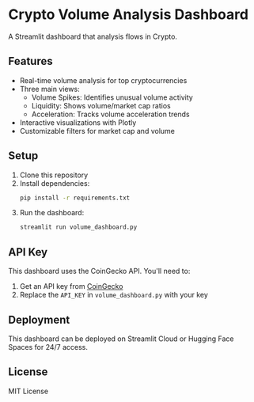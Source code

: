# Crypto Volume Analysis Dashboard

A Streamlit dashboard that analysis flows in Crypto.

## Features

- Real-time volume analysis for top cryptocurrencies
- Three main views:
  - Volume Spikes: Identifies unusual volume activity
  - Liquidity: Shows volume/market cap ratios
  - Acceleration: Tracks volume acceleration trends
- Interactive visualizations with Plotly
- Customizable filters for market cap and volume

## Setup

1. Clone this repository
2. Install dependencies:
   ```bash
   pip install -r requirements.txt
   ```
3. Run the dashboard:
   ```bash
   streamlit run volume_dashboard.py
   ```

## API Key

This dashboard uses the CoinGecko API. You'll need to:
1. Get an API key from [CoinGecko](https://www.coingecko.com/en/api)
2. Replace the `API_KEY` in `volume_dashboard.py` with your key

## Deployment

This dashboard can be deployed on Streamlit Cloud or Hugging Face Spaces for 24/7 access.

## License

MIT License 